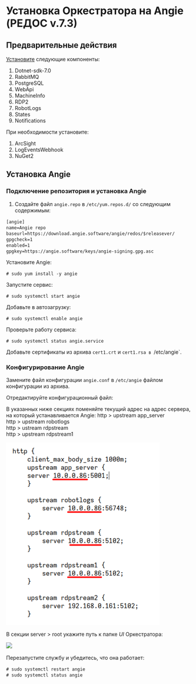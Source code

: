 # Установка Оркестратора на Angie (РЕДОС v.7.3)

## Предварительные действия

[Установите](https://docs.primo-rpa.ru/primo-rpa/orchestrator/deployment/install-orch) следующие компоненты:
1.	Dotnet-sdk-7.0
2.	RabbitMQ
3.	PostgreSQL
4.	WebApi
5.	MachineInfo
6.	RDP2
7.	RobotLogs
8.	States
9.	Notifications

При необходимости установите:
1.	ArcSight
2.	LogEventsWebhook
3.	NuGet2

## Установка Angie

### Подключение репозитория и установка Angie

1. Создайте файл `angie.repo` в `/etc/yum.repos.d/` со следующим содержимым:
```
[angie]
name=Angie repo
baseurl=https://download.angie.software/angie/redos/$releasever/
gpgcheck=1
enabled=1
gpgkey=https://angie.software/keys/angie-signing.gpg.asc
```
   
Установите Angie:
```
# sudo yum install -y angie
```
Запустите сервис:
```
# sudo systemctl start angie
```
Добавьте в автозагрузку:
```
# sudo systemctl enable angie
```
Проверьте работу сервиса:
```
# sudo systemctl status angie.service
```
Добавьте сертификаты из архива `cert1.crt` и `cert1.rsa в `/etc/angie`.

### Конфигурирование Angie

Замените файл конфигурации `angie.conf` в `/etc/angie` файлом конфигурации из архива.

Отредактируйте конфигурационный файл:

В указанных ниже секциях поменяйте текущий адрес на адрес сервера, на который устанавливается Angie:
http > upstream app_server  
http > upstream robotlogs  
http > ustream rdpstream  
http > upstream rdpstream1  

![](../../.gitbook/assets1/orchestrator/angie-redos1.PNG)

В секции server > root укажите путь к папке *UI* Оркестратора:

![](../../../../orchestrator-new/resources/install/linux/redos/angie-redos2.PNG)

Перезапустите службу и убедитесь, что она работает:
```
# sudo systemctl restart angie
# sudo systemctl status angie
```
